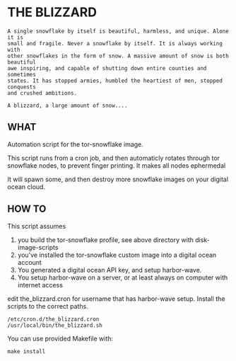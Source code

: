 THE BLIZZARD
============
```
A single snowflake by itself is beautiful, harmless, and unique. Alone it is 
small and fragile. Never a snowflake by itself. It is always working with
other snowflakes in the form of snow. A massive amount of snow is both beautiful
awe inspiring, and capable of shutting down entire counties and sometimes
states. It has stopped armies, humbled the heartiest of men, stopped conquests
and crushed ambitions.

A blizzard, a large amount of snow....
```

WHAT
----
Automation script for the tor-snowflake image. 

This script runs from a cron job, and then automaticly rotates through
tor snowflake nodes, to prevent finger printing. It makes all nodes ephermedal

It will spawn some, and then destroy more snowflake images on your digital ocean
cloud.

HOW TO
------
This script assumes
1. you build the tor-snowflake profile, see above directory with disk-image-scripts
2. you've installed the tor-snowflake custom image into a digital ocean account
3. You generated a digital ocean API key, and setup harbor-wave.
4. You setup harbor-wave on a server, or at least always on computer with internet access

edit the_blizzard.cron for username that has harbor-wave setup. Install the scripts
to the correct paths.
```
/etc/cron.d/the_blizzard.cron
/usr/local/bin/the_blizzard.sh
```
You can use provided Makefile with:

```
make install
```

